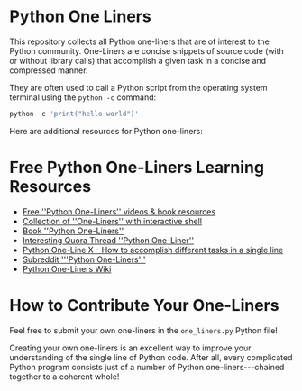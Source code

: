 # Python One Liners

This repository collects all Python one-liners that are of interest to the Python community. One-Liners are concise snippets of source code (with or without library calls) that accomplish a given task in a concise and compressed manner. 

They are often used to call a Python script from the operating system terminal using the `python -c` command:

```python
python -c 'print("hello world")'
```
 
Here are additional resources for Python one-liners:

# Free Python One-Liners Learning Resources

* [Free ''Python One-Liners'' videos & book resources](https://pythononeliners.com/)
* [Collection of ''One-Liners'' with interactive shell](https://blog.finxter.com/10-python-one-liners/)
* [Book ''Python One-Liners''](https://www.amazon.com/gp/product/B07ZY7XMX8)
* [Interesting Quora Thread ''Python One-Liner''](https://www.quora.com/What-are-some-of-the-most-elegant-greatest-Python-one-liners)
* [Python One-Line X - How to accomplish different tasks in a single line](https://blog.finxter.com/python-one-line-x/)
* [Subreddit '''Python One-Liners'''](https://www.reddit.com/r/PythonOneLiners/)
* [Python One-Liners Wiki](https://wiki.python.org/moin/Powerful%20Python%20One-Liners)

# How to Contribute Your One-Liners

Feel free to submit your own one-liners in the `one_liners.py` Python file!

Creating your own one-liners is an excellent way to improve your understanding of the single line of Python code. After all, every complicated Python program consists just of a number of Python one-liners---chained together to a coherent whole!
